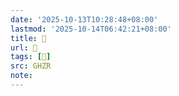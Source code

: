 ```yaml
---
date: '2025-10-13T10:28:48+08:00'
lastmod: '2025-10-14T06:42:21+08:00'
title: 􄖇
url: 􄖇
tags: [𣦬]
src: GHZR
note:
---
```

